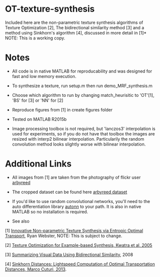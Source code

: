 # OT-texture-synthesis #

Included here are the non-parametric texture synthesis algorithms of Texture Optimization [2], The bidirectional similarity method [3] and a method using Sinkhorn's algorithm [4], discussed in more detail in [1]* NOTE: This is a working copy.


# Notes #
* All code is in native MATLAB for reproducability and was designed for fast and low memory execution.

* To synthesize a texture, run setup.m then run demo_MRF_synthesis.m
* Choose which algorithm to run by changing match_heurisitic to 'OT'[1], 'BS' for [3] or 'NN' for [2]
* Reproduce figures from [1] in create figures folder
* Tested on MATLAB R2015b
* Image processing toolbox is not required, but 'lanczos3' interpolation is used for experiments, so if you do not have that toolbox the images are resized with interp2 bilinear interpolation. Particularily the random convolution method looks slightly worse with bilinear interpolation.

# Additional Links #

* All images from [1] are taken from the photography of flickr user [arbyreed](https://www.flickr.com/photos/19779889@N00/)
* The cropped dataset can be found here [arbyreed dataset](https://drive.google.com/drive/folders/0B6oh_CUacdkDSkR3cDYyZnBaRDA?usp=sharing)

* If you'd like to use random convolutional networks, you'll need to the auto differentiation library [autonn](https://github.com/vlfeat/autonn) to your path. It is also in native MATLAB so no installation is required.

* See also 

[1] [Innovative Non-parametric Texture Synthesis via Entropic Optimal Transport](https://drive.google.com/open?id=1DQrSUZm5JZVkIWdxFODY0VMnE1i3zsX4), Ryan Webster, NOTE: This is subject to change. 

[2] [Texture Optimization for Example-based Synthesis, Kwatra et al, 2005](https://www.cc.gatech.edu/cpl/projects/textureoptimization/TO-final.pdf) 

[3] [Summarizing Visual Data Using Bidirectional Similarity](http://citeseerx.ist.psu.edu/viewdoc/download?doi=10.1.1.140.2545&rep=rep1&type=pdf), 2008

[4] [Sinkhorn Distances: Lightspeed Computation of Optimal Transportation Distances, Marco Cuturi, 2013](https://arxiv.org/abs/1306.0895).
